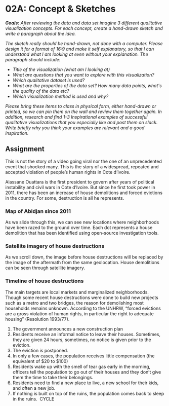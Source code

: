 # 02A: Concept & Sketches

<i><b>Goals:</b> After reviewing the data and data set imagine 3 different qualitative visualization concepts. For each concept, create a hand-drawn sketch and write a paragraph about the idea.

The sketch really should be hand-drawn, not done with a computer. Please design it for a format of 16:9 and make it self explanatory, so that I can understand what I am looking at even without your explanation.
The paragraph should include:
- Title of the visualization (what am I looking at)
- What are questions that you want to explore with this visualization?
- Which qualitative dataset is used? 
- What are the properties of the data set? How many data points, what's the quality of the data etc?
- Which visualization method is used and why?

Please bring these items to class in physical form, either hand-drawn or printed, so we can pin them on the wall and review them together again. In addition, research and find 1-3 Inspirational examples of successful qualitative visualizations that you especially like and post them on slack. Write briefly why you think your examples are relevant and a good inspiration. </i>

## Assignment

This is not the story of a video going viral nor the one of an unprecedented event that shocked many. This is the story of a widespread, repeated and accepted violation of people’s human rights in Cote d’Ivoire.

Alassane Ouattara is the first president to govern after years of political instability and civil wars
in Cote d’Ivoire. But since he first took power in 2011, there has been an increase of house demolitions and forced evictions in the country. For some, destruction is all he represents.

### Map of Abidjan since 2011

As we slide through this, we can see new locations where neighborhoods have been razed to the ground over time. Each dot represents a house demolition that has been identified using open-source investigation tools.

### Satellite imagery of house destructions

As we scroll down, the image before house destructions will be replaced by the image of the aftermath from the same geolocation. House demolitions can be seen through satellite imagery.

### Timeline of house destructions

The main targets are local markets and marginalized neighborhoods. Though some recent house destructions were done to build new projects such as a metro and two bridges, the reason for demolishing most households remains unknown. According to the UNHRW, “forced evictions are a gross violation of human rights, in particular the right to adequate housing” (Resolution 1993/77).

1. The government announces a new construction plan 
2. Residents receive an informal notice to leave their houses. Sometimes, they are given 24 hours, sometimes, no notice is given prior to the eviction. 
3. The eviction is postponed. 
4. In only a few cases, the population receives little compensation (the equivalent of $20 to $100) 
5. Residents wake up with the smell of tear gas early in the morning, officers tell the population to go out of their houses and they don’t give them the time to take their belongings. 
6. Residents need to find a new place to live, a new school for their kids, and often a new job. 
7. If nothing is built on top of the ruins, the population comes back to sleep in the ruins. 
CYCLE
